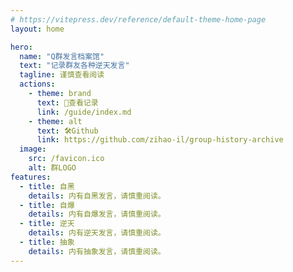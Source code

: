 ```yaml
---
# https://vitepress.dev/reference/default-theme-home-page
layout: home

hero:
  name: "Q群发言档案馆"
  text: "记录群友各种逆天发言"
  tagline: 谨慎查看阅读
  actions:
    - theme: brand
      text: 💩查看记录
      link: /guide/index.md
    - theme: alt
      text: 🛠️Github
      link: https://github.com/zihao-il/group-history-archive
  image:
    src: /favicon.ico
    alt: 群LOGO
features:
  - title: 自黑
    details: 内有自黑发言，请慎重阅读。
  - title: 自爆
    details: 内有自爆发言，请慎重阅读。
  - title: 逆天
    details: 内有逆天发言，请慎重阅读。
  - title: 抽象
    details: 内有抽象发言，请慎重阅读。
---
```


